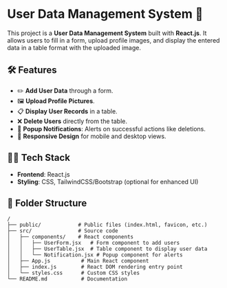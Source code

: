 # User Data Management System 🚀

This project is a **User Data Management System** built with **React.js**. It allows users to fill in a form, upload profile images, and display the entered data in a table format with the uploaded image.

## 🛠️ Features
- ✏️ **Add User Data** through a form.
- 🖼️ **Upload Profile Pictures**.
- 📋 **Display User Records** in a table.
- ❌ **Delete Users** directly from the table.
- 🔔 **Popup Notifications**: Alerts on successful actions like deletions.
- 📱 **Responsive Design** for mobile and desktop views.

## 🧑‍💻 Tech Stack
- **Frontend**: React.js  
- **Styling**: CSS, TailwindCSS/Bootstrap (optional for enhanced UI)

## 📂 Folder Structure
```plaintext
/
├── public/            # Public files (index.html, favicon, etc.)
├── src/               # Source code
│   ├── components/    # React components
│   │   ├── UserForm.jsx   # Form component to add users
│   │   ├── UserTable.jsx  # Table component to display user data
│   │   └── Notification.jsx # Popup component for alerts
│   ├── App.js          # Main React component
│   ├── index.js        # React DOM rendering entry point
│   └── styles.css      # Custom CSS styles
└── README.md           # Documentation

